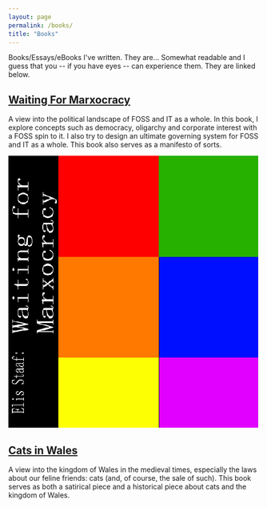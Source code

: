 ```yaml
---
layout: page
permalink: /books/
title: "Books"
---
```


Books/Essays/eBooks I've written. They are... Somewhat readable
and I guess that you -- if you have eyes -- can experience them.
They are linked below.

## [Waiting For Marxocracy](waiting-for-marxocracy/prologue)
A view into the political landscape of FOSS and IT as a whole.
In this book, I explore concepts such as democracy, oligarchy
and corporate interest with a FOSS spin to it. I also try to
design an ultimate governing system for FOSS and IT as a
whole. This book also serves as a manifesto of sorts.

[![WFM cover](/images/wfm-cover.png)](/)


## [Cats in Wales](/books/cats-in-wales/introduction)
A view into the kingdom of Wales in the medieval times,
especially the laws about our feline friends: cats (and, of
course, the sale of such). This book serves as both a satirical
piece and a historical piece about cats and the kingdom of Wales.
